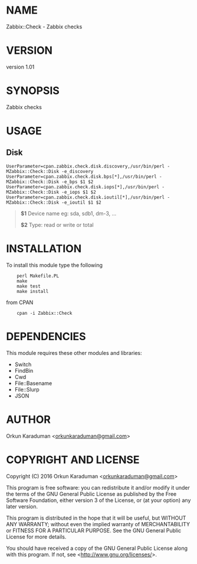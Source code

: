 # NAME

Zabbix::Check - Zabbix checks

# VERSION

version 1.01

# SYNOPSIS

Zabbix checks

# USAGE

## Disk

`UserParameter=cpan.zabbix.check.disk.discovery,/usr/bin/perl -MZabbix::Check::Disk -e_discovery
UserParameter=cpan.zabbix.check.disk.bps[*],/usr/bin/perl -MZabbix::Check::Disk -e_bps $1 $2
UserParameter=cpan.zabbix.check.disk.iops[*],/usr/bin/perl -MZabbix::Check::Disk -e_iops $1 $2
UserParameter=cpan.zabbix.check.disk.ioutil[*],/usr/bin/perl -MZabbix::Check::Disk -e_ioutil $1 $2`

> **$1** Device name eg: sda, sdb1, dm-3, ...
>
> **$2** Type: read or write or total

# INSTALLATION

To install this module type the following

        perl Makefile.PL
        make
        make test
        make install

from CPAN

        cpan -i Zabbix::Check

# DEPENDENCIES

This module requires these other modules and libraries:

- Switch
- FindBin
- Cwd
- File::Basename
- File::Slurp
- JSON

# AUTHOR

Orkun Karaduman &lt;orkunkaraduman@gmail.com&gt;

# COPYRIGHT AND LICENSE

Copyright (C) 2016  Orkun Karaduman &lt;orkunkaraduman@gmail.com&gt;

This program is free software: you can redistribute it and/or modify
it under the terms of the GNU General Public License as published by
the Free Software Foundation, either version 3 of the License, or
(at your option) any later version.

This program is distributed in the hope that it will be useful,
but WITHOUT ANY WARRANTY; without even the implied warranty of
MERCHANTABILITY or FITNESS FOR A PARTICULAR PURPOSE.  See the
GNU General Public License for more details.

You should have received a copy of the GNU General Public License
along with this program.  If not, see &lt;http://www.gnu.org/licenses/&gt;.

